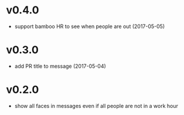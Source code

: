 # v0.4.0

- support bamboo HR to see when people are out (2017-05-05)

# v0.3.0

- add PR title to message (2017-05-04)

# v0.2.0

- show all faces in messages even if all people are not in a work hour
